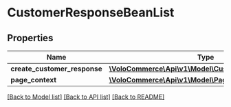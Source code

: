 # CustomerResponseBeanList

## Properties
Name | Type | Description | Notes
------------ | ------------- | ------------- | -------------
**create_customer_response** | [**\VoloCommerce\Api\v1\Model\CustomerResponseBean[]**](CustomerResponseBean.md) |  | [optional] 
**page_context** | [**\VoloCommerce\Api\v1\Model\PageContext**](PageContext.md) |  | [optional] 

[[Back to Model list]](../README.md#documentation-for-models) [[Back to API list]](../README.md#documentation-for-api-endpoints) [[Back to README]](../README.md)


